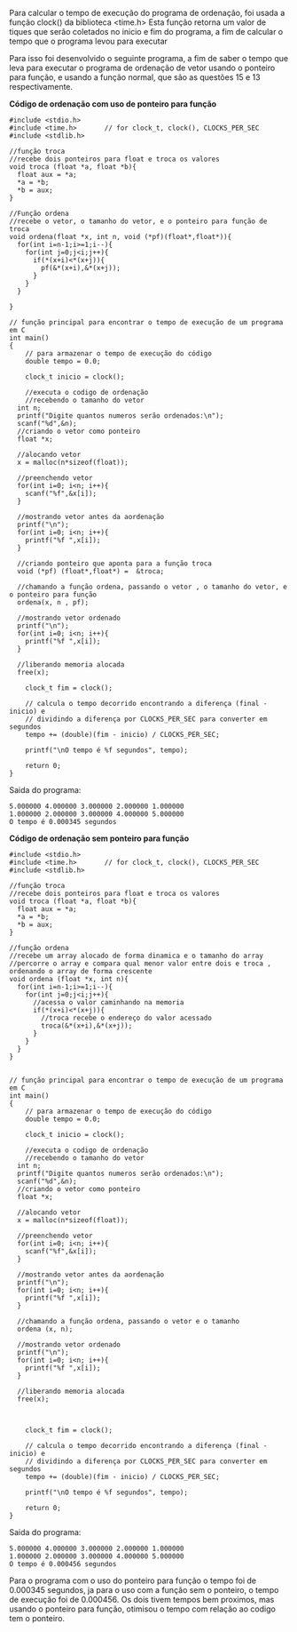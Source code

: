 Para calcular o tempo de execução do programa de ordenação, foi usada a função clock() da biblioteca <time.h>
Esta função retorna um valor de tiques que serão coletados no inicio e fim do programa, a fim de calcular o 
tempo que o programa levou para executar

Para isso foi desenvolvido o seguinte programa, a fim de saber o tempo que leva para executar o programa de ordenação de 
vetor usando o ponteiro para função, e usando a função normal, que são as questões 15 e 13 respectivamente.

**Código de ordenação com uso de ponteiro para função**
```
#include <stdio.h>
#include <time.h>       // for clock_t, clock(), CLOCKS_PER_SEC
#include <stdlib.h>

//função troca
//recebe dois ponteiros para float e troca os valores
void troca (float *a, float *b){
  float aux = *a;
  *a = *b;
  *b = aux;
}

//Função ordena
//recebe o vetor, o tamanho do vetor, e o ponteiro para função de troca
void ordena(float *x, int n, void (*pf)(float*,float*)){
  for(int i=n-1;i>=1;i--){
    for(int j=0;j<i;j++){
      if(*(x+i)<*(x+j)){
        pf(&*(x+i),&*(x+j));
      }
    }
  }
  
}

// função principal para encontrar o tempo de execução de um programa em C
int main()
{
    // para armazenar o tempo de execução do código
    double tempo = 0.0;
 
    clock_t inicio = clock();
 
    //executa o codigo de ordenação
    //recebendo o tamanho do vetor
  int n;
  printf("Digite quantos numeros serão ordenados:\n");
  scanf("%d",&n);
  //criando o vetor como ponteiro
  float *x;

  //alocando vetor
  x = malloc(n*sizeof(float));

  //preenchendo vetor
  for(int i=0; i<n; i++){
    scanf("%f",&x[i]);
  }

  //mostrando vetor antes da aordenação
  printf("\n");
  for(int i=0; i<n; i++){
    printf("%f ",x[i]);
  }

  //criando ponteiro que aponta para a função troca
  void (*pf) (float*,float*) =  &troca;

  //chamando a função ordena, passando o vetor , o tamanho do vetor, e o ponteiro para função
  ordena(x, n , pf);

  //mostrando vetor ordenado
  printf("\n");
  for(int i=0; i<n; i++){
    printf("%f ",x[i]);
  }

  //liberando memoria alocada
  free(x);
 
    clock_t fim = clock();
 
    // calcula o tempo decorrido encontrando a diferença (final - inicio) e
    // dividindo a diferença por CLOCKS_PER_SEC para converter em segundos
    tempo += (double)(fim - inicio) / CLOCKS_PER_SEC;
 
    printf("\nO tempo é %f segundos", tempo);
 
    return 0;
}
```


Saida do programa: 

```
5.000000 4.000000 3.000000 2.000000 1.000000 
1.000000 2.000000 3.000000 4.000000 5.000000 
O tempo é 0.000345 segundos
```

**Código de ordenação sem ponteiro para função**

```
#include <stdio.h>
#include <time.h>       // for clock_t, clock(), CLOCKS_PER_SEC
#include <stdlib.h>

//função troca
//recebe dois ponteiros para float e troca os valores
void troca (float *a, float *b){
  float aux = *a;
  *a = *b;
  *b = aux;
}

//função ordena
//recebe um array alocado de forma dinamica e o tamanho do array
//percorre o array e compara qual menor valor entre dois e troca , ordenando o array de forma crescente
void ordena (float *x, int n){
  for(int i=n-1;i>=1;i--){
    for(int j=0;j<i;j++){
      //acessa o valor caminhando na memoria
      if(*(x+i)<*(x+j)){
        //troca recebe o endereço do valor acessado
        troca(&*(x+i),&*(x+j));
      }
    }
  }
}


// função principal para encontrar o tempo de execução de um programa em C
int main()
{
    // para armazenar o tempo de execução do código
    double tempo = 0.0;
 
    clock_t inicio = clock();
 
    //executa o codigo de ordenação
    //recebendo o tamanho do vetor
  int n;
  printf("Digite quantos numeros serão ordenados:\n");
  scanf("%d",&n);
  //criando o vetor como ponteiro
  float *x;

  //alocando vetor
  x = malloc(n*sizeof(float));

  //preenchendo vetor
  for(int i=0; i<n; i++){
    scanf("%f",&x[i]);
  }

  //mostrando vetor antes da aordenação
  printf("\n");
  for(int i=0; i<n; i++){
    printf("%f ",x[i]);
  }

  //chamando a função ordena, passando o vetor e o tamanho
  ordena (x, n);

  //mostrando vetor ordenado
  printf("\n");
  for(int i=0; i<n; i++){
    printf("%f ",x[i]);
  }

  //liberando memoria alocada
  free(x);


  
    clock_t fim = clock();
 
    // calcula o tempo decorrido encontrando a diferença (final - inicio) e
    // dividindo a diferença por CLOCKS_PER_SEC para converter em segundos
    tempo += (double)(fim - inicio) / CLOCKS_PER_SEC;
 
    printf("\nO tempo é %f segundos", tempo);
 
    return 0;
}
```

Saida do programa:

```
5.000000 4.000000 3.000000 2.000000 1.000000 
1.000000 2.000000 3.000000 4.000000 5.000000 
O tempo é 0.000456 segundos
```



Para o programa com o uso do ponteiro para função o tempo foi de 0.000345 segundos, ja para o uso com a função sem o ponteiro, o tempo de execução foi de 0.000456. Os dois tivem tempos bem proximos, mas usando o ponteiro para função, otimisou o tempo com relação ao codigo tem o ponteiro.
